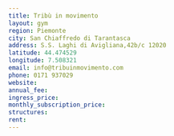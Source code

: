 ```yaml
---
title: Tribù in movimento
layout: gym
region: Piemonte
city: San Chiaffredo di Tarantasca
address: S.S. Laghi di Avigliana,42b/c 12020
latitude: 44.474529
longitude: 7.508321
email: info@tribuinmovimento.com
phone: 0171 937029
website: 
annual_fee: 
ingress_price: 
monthly_subscription_price: 
structures: 
rent: 
---
```


